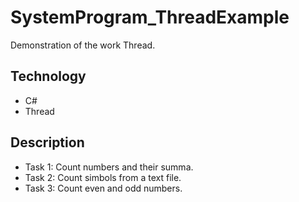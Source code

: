 # SystemProgram_ThreadExample
Demonstration of the work Thread.

## Technology
- C#
- Thread

## Description
- Task 1: Count numbers and their summa.
- Task 2: Count simbols from a text file.
- Task 3: Count even and odd numbers.

